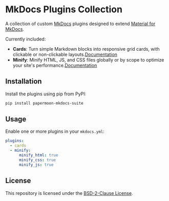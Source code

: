 # MkDocs Plugins Collection

A collection of custom [MkDocs](https://www.mkdocs.org/) plugins designed to extend [Material for MkDocs](https://squidfunk.github.io/mkdocs-material/).

Currently included:

- **Cards**: Turn simple Markdown blocks into responsive grid cards, with clickable or non-clickable layouts.[Documentation](https://github.com/papermoonio/mkdocs-plugins/blob/main/docs/cards.md)
- **Minify**: Minify HTML, JS, and CSS files globally or by scope to optimize your site's performance.[Documentation](https://github.com/papermoonio/mkdocs-plugins/blob/main/docs/minify.md)

## Installation

Install the plugins using pip from PyPI:

```bash
pip install papermoon-mkdocs-suite
```

## Usage

Enable one or more plugins in your `mkdocs.yml`:

```yaml
plugins:
  - cards
  - minify:
      minify_html: true
      minify_css: true
      minify_js: true
```
## License

This repository is licensed under the [BSD-2-Clause License](LICENSE).
